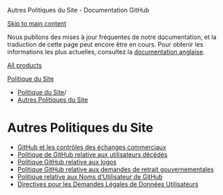 Autres Politiques du Site - Documentation GitHub

[Skip to main content](#main-content)

Nous publions des mises à jour fréquentes de notre documentation, et la traduction de cette page peut encore être en cours. Pour obtenir les informations les plus actuelles, consultez la [documentation anglaise](/en).

[All products](/fr)

[Politique du Site](/fr/site-policy)

* [Politique du Site](/fr/site-policy)/
* [Autres Politiques du Site](/fr/site-policy/other-site-policies)

Autres Politiques du Site
==========

* [GitHub et les contrôles des échanges commerciaux](/fr/site-policy/other-site-policies/github-and-trade-controls)
* [Politique de GitHub relative aux utilisateurs décédés](/fr/site-policy/other-site-policies/github-deceased-user-policy)
* [Politique GitHub relative aux logos](/fr/site-policy/other-site-policies/github-logo-policy)
* [Politique GitHub relative aux demandes de retrait gouvernementales](/fr/site-policy/other-site-policies/github-government-takedown-policy)
* [Politique relative aux Noms d’Utilisateur de GitHub](/fr/site-policy/other-site-policies/github-username-policy)
* [Directives pour les Demandes Légales de Données Utilisateurs](/fr/site-policy/other-site-policies/guidelines-for-legal-requests-of-user-data)
